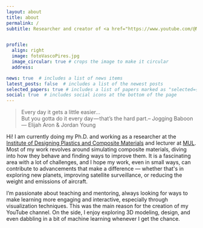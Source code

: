 ```yaml
---
layout: about
title: about
permalink: /
subtitle: Researcher and creator of <a href="https://www.youtube.com/@MadewithAtoms">Made with Atoms</a> Youtube Channel


profile:
  align: right
  image: fotoVascoPires.jpg
  image_circular: true # crops the image to make it circular
  address: 

news: true  # includes a list of news items
latest_posts: false  # includes a list of the newest posts
selected_papers: true # includes a list of papers marked as "selected={true}"
social: true  # includes social icons at the bottom of the page
---
```


> <i class="fas fa-quote-left"></i>
> Every day it gets a little easier…<br />
> But you gotta do it every day — that’s the hard part.–&nbsp;Jogging Baboon
> <i class="fas fa-quote-right"></i><br />
> —&nbsp;Elijah Aron & Jordan Young

Hi! I am currently doing my Ph.D. and working as a researcher at the [Institute of Designing Plastics and Composite Materials](https://www.kunststofftechnik.at/en/konstruieren) and lecturer at [MUL](https://www.unileoben.ac.at/en/). Most of my work revolves around simulating composite materials, diving into how they behave and finding ways to improve them. It is a fascinating area with a lot of challenges, and I hope my work, even in small ways, can contribute to advancements that make a difference — whether that's in exploring new planets, improving satellite surveillance, or reducing the weight and emissions of aircraft.

I’m passionate about teaching and mentoring, always looking for ways to make learning more engaging and interactive, especially through visualization techniques. This was the main reason for the creation of my YouTube channel. On the side, I enjoy exploring 3D modeling, design, and even dabbling in a bit of machine learning whenever I get the chance.

<!--
Write your biography here. Tell the world about yourself. Link to your favorite [subreddit](http://reddit.com). You can put a picture in, too. The code is already in, just name your picture `prof_pic.jpg` and put it in the `img/` folder.test

Put your address / P.O. box / other info right below your picture. You can also disable any of these elements by editing `profile` property of the YAML header of your `_pages/about.md`. Edit `_bibliography/papers.bib` and Jekyll will render your [publications page](/al-folio/publications/) automatically.

Link to your social media connections, too. This theme is set up to use [Font Awesome icons](http://fortawesome.github.io/Font-Awesome/) and [Academicons](https://jpswalsh.github.io/academicons/), like the ones below. Add your Facebook, Twitter, LinkedIn, Google Scholar, or just disable all of them.
-->